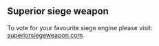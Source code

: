 ## Superior siege weapon

To vote for your favourite siege engine please visit: [superiorsiegeweapon.com](https://superiorsiegeweapon.com).